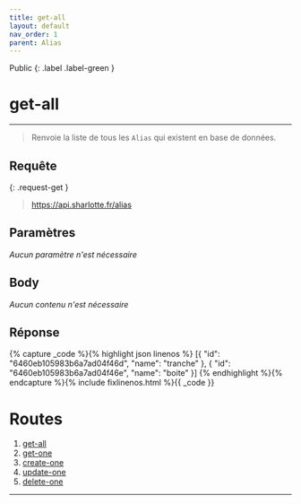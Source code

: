 ```yaml
---
title: get-all
layout: default
nav_order: 1
parent: Alias
---
```


Public
{: .label .label-green }

<!-- DÉBUT DE LA ROUTE -->
# get-all
----

> Renvoie la liste de tous les `Alias` qui existent en base de données.

## Requête

{: .request-get }
> https://api.sharlotte.fr/alias

## Paramètres
*Aucun paramètre n'est nécessaire*

## Body
*Aucun contenu n'est nécessaire*

## Réponse
{% capture _code %}{% highlight json linenos %}
[{
    "id": "6460eb105983b6a7ad04f46d",
    "name": "tranche"
},
{
    "id": "6460eb105983b6a7ad04f46e",
    "name": "boite"
}]
{% endhighlight %}{% endcapture %}{% include fixlinenos.html %}{{ _code }}
<!-- FIN DE LA ROUTE -->

# Routes

1. [get-all]
1. [get-one]
1. [create-one]
1. [update-one]
1. [delete-one]

----

[Units]: user/units.html
[get-all]: #get-all
[get-one]: #get-one
[create-one]: #create-one
[update-one]: #update-one
[delete-one]: #delete-one